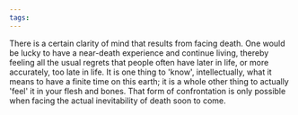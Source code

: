 ```yaml
---
tags:
---
```

There is a certain clarity of mind that results from facing death. One would be lucky to have a near-death experience and continue living, thereby feeling all the usual regrets that people often have later in life, or more accurately, too late in life. It is one thing to 'know', intellectually, what it means to have a finite time on this earth; it is a whole other thing to actually 'feel' it in your flesh and bones. That form of confrontation is only possible when facing the actual inevitability of death soon to come.